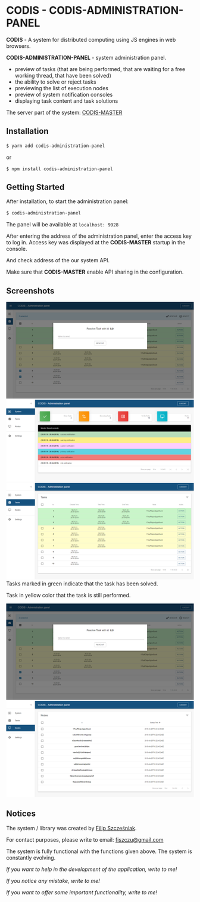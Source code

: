 # CODIS - CODIS-ADMINISTRATION-PANEL

**CODIS** - A system for distributed computing using JS engines in web browsers.

**CODIS-ADMINISTRATION-PANEL** - system administration panel.

- preview of tasks (that are being performed, that are waiting for a free working thread, that have been solved)
- the ability to solve or reject tasks
- previewing the list of execution nodes
- preview of system notification consoles
- displaying task content and task solutions

The server part of the system:
[CODIS-MASTER](https://www.npmjs.com/package/codis-master)

## Installation

```bash
$ yarn add codis-administration-panel
```
or
```$bash
$ npm install codis-administration-panel
```

## Getting Started
After installation, to start the administration panel:

```bash
$ codis-administration-panel
```

The panel will be available at ``localhost: 9928``

After entering the address of the administration panel, enter the access key to log in. Access key was displayed at the **CODIS-MASTER** startup in the console.

And check address of the our system API. 

Make sure that **CODIS-MASTER** enable API sharing in the configuration.

## Screenshots

<img src="https://raw.githubusercontent.com/fiszcz/CODIS-administration-panel/master/screenshots/login.png">

<img src="https://raw.githubusercontent.com/fiszcz/CODIS-administration-panel/master/screenshots/system.png">

<img src="https://raw.githubusercontent.com/fiszcz/CODIS-administration-panel/master/screenshots/tasks.png">
Tasks marked in green indicate that the task has been solved.

Task in yellow color that the task is still performed.

<img src="https://raw.githubusercontent.com/fiszcz/CODIS-administration-panel/master/screenshots/resolve.png">

<img src="https://raw.githubusercontent.com/fiszcz/CODIS-administration-panel/master/screenshots/nodes.png">

## Notices

The system / library was created by [Filip Szcześniak](https://github.com/Fiszcz).

For contact purposes, please write to email: [fiszczu@gmail.com](fiszczu@gmail.com)

The system is fully functional with the functions given above. The system is constantly evolving.

*If you want to help in the development of the application, write to me!*

*If you notice any mistake, write to me!*

*If you want to offer some important functionality, write to me!*
